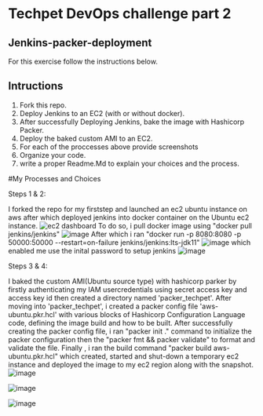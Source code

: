 ﻿# Techpet DevOps challenge part 2
## Jenkins-packer-deployment
For this exercise follow the instructions below.
## Intructions
1. Fork this repo.
2. Deploy Jenkins to an EC2 (with or without docker).
3. After successfully Deploying Jenkins, bake the image with Hashicorp Packer.
4. Deploy the baked custom AMI to an EC2.
5. For each of the proccesses above provide screenshots
6. Organize your code.
7. write a proper Readme.Md to explain your choices and the process.

#My Processes and Choices

Steps 1 & 2:

I forked the repo for my firststep and launched an ec2 ubuntu instance on aws after which deployed jenkins into docker container on the Ubuntu ec2 instance.
![ec2 dashboard](https://user-images.githubusercontent.com/78386380/173275387-c90702e9-c190-4f8c-81a4-4935d786ba04.PNG)
To do so, i pull docker image using "docker pull jenkins/jenkins" ![image](https://user-images.githubusercontent.com/78386380/173279004-fa5fc23f-d076-4601-a649-ab86e3ffd9ed.png)
After which i ran "docker run -p 8080:8080 -p 50000:50000 --restart=on-failure jenkins/jenkins:lts-jdk11" ![image](https://user-images.githubusercontent.com/78386380/173279335-ad4c325c-9993-4b88-9911-cf1c4cda50a5.png) which enabled me use the inital password to setup jenkins ![image](https://user-images.githubusercontent.com/78386380/173279469-06968924-f030-42f3-ab78-0f1c68624b91.png)

Steps 3 & 4:

I baked the custom AMI(Ubuntu source type) with hashicorp parker by firstly authenticating my IAM usercredentials using secret access key and access key id then created a directory named 'packer_techpet'. After moving into 'packer_techpet', i created a packer config file 'aws-ubuntu.pkr.hcl' with various blocks of Hashicorp Configuration Language code, defining the image build and how to be built. After successfully creating the packer config file, i ran "packer init ." command to initialize the packer configuration then the "packer fmt && packer validate" to format and validate the file. Finally , i ran the build command "packer build aws-ubuntu.pkr.hcl" which created, started and shut-down a temporary ec2 instance and deployed the image to my ec2 region along with the snapshot.
![image](https://user-images.githubusercontent.com/78386380/173683308-cf330fd0-1ca8-41eb-840c-788e04fb4885.png)

![image](https://user-images.githubusercontent.com/78386380/173686318-ce1c4374-0660-4dfd-b490-b7545027b9d0.png)

![image](https://user-images.githubusercontent.com/78386380/173683659-5559fd90-77fb-4296-93b3-60ff303e1220.png)
